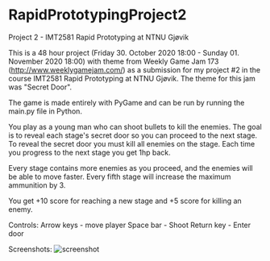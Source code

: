 # RapidPrototypingProject2
Project 2 - IMT2581 Rapid Prototyping at NTNU Gjøvik

This is a 48 hour project (Friday 30. October 2020 18:00 - Sunday 01. November 2020 18:00) with theme from Weekly Game Jam 173 (http://www.weeklygamejam.com/) as a submission for my project #2 in the course IMT2581 Rapid Prototyping at NTNU Gjøvik. The theme for this jam was "Secret Door".

The game is made entirely with PyGame and can be run by running the main.py file in Python.

You play as a young man who can shoot bullets to kill the enemies. The goal is to reveal each stage's secret door so you can proceed to the next stage. To reveal the secret door you must kill all enemies on the stage. Each time you progress to the next stage you get 1hp back.

Every stage contains more enemies as you proceed, and the enemies will be able to move faster. 
Every fifth stage will increase the maximum ammunition by 3. 

You get +10 score for reaching a new stage and +5 score for killing an enemy.

Controls:
Arrow keys - move player
Space bar - Shoot
Return key - Enter door

Screenshots:
![screenshot](https://i.imgur.com/Uc3defv.gif)
